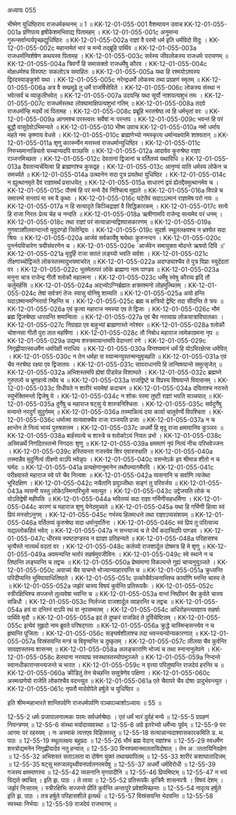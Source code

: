 अध्यायः 055

भीष्मेण युधिष्ठिराय राजधर्मकथनम् ॥ 1 ॥
KK-12-01-055-001	वैशम्पायन उवाच 
KK-12-01-055-001a	प्रणिपत्य हृषीकेशमभिवाद्य पितामहम् ।
KK-12-01-055-001c	अनुमान्य गुरून्सर्वान्पर्यपृच्छद्युधिष्ठिरः ॥
KK-12-01-055-002a	राज्ञां वै परमो धर्म इति धर्मविदो विदुः ।
KK-12-01-055-002c	महान्तमेतं भारं च मन्ये तद्ब्रूहि पार्थिव ॥
KK-12-01-055-003a	राजधर्मान्विशेषेण कथयस्व पितामह ।
KK-12-01-055-003c	सर्वस्य जीवलोकस्य राजधर्मः परायणम् ॥
KK-12-01-055-004a	त्रिवर्गो हि समासक्तो राजधर्मेषु कौरव ।
KK-12-01-055-004c	मोक्षधर्मश्च विस्पष्टः सकलोऽत्र समाहितः ॥
KK-12-01-055-005a	यथा हि रश्मयोऽश्वस्य द्विरदस्याङ्कुशो यथा ।
KK-12-01-055-005c	नरेन्द्रधर्मो लोकस्य तथा प्रग्रहणं स्मृतम् ॥
KK-12-01-055-006a	अत्र वै सम्प्रमूढे तु धर्मे राजर्षिसेविते ।
KK-12-01-055-006c	लोकस्य संस्था न भवेत्सर्वं च व्याकुलीभवेत् ॥
KK-12-01-055-007a	उदयन्हि यथा सूर्यो नाशयत्यशुभं तमः ।
KK-12-01-055-007c	राजधर्मस्तथा लोक्यामाक्षिपत्यशुभां गतिम् ॥
KK-12-01-055-008a	तदग्रे राजधर्मान्हि मदर्थे त्वं पितामह ।
KK-12-01-055-008c	प्रब्रूहि भरतश्रेष्ठ त्वं हि धर्मभृतां वरः ॥
KK-12-01-055-009a	आगमश्च परस्त्वत्तः सर्वेषां नः परन्तप ।
KK-12-01-055-009c	भवन्तं हि परं बुद्धौ वासुदेवोऽभिमन्यते ॥
KK-12-01-055-010	भीष्म उवाच 
KK-12-01-055-010a	नमो धर्माय महते नमः कृष्णाय वेधसे ।
KK-12-01-055-010c	ब्राह्मणेभ्यो नमस्कृत्य धर्मान्वक्ष्यामि शाश्वतान् ॥
KK-12-01-055-011a	शृणु कार्त्स्न्येन मत्तस्त्वं राजधर्मान्युधिष्ठिर ।
KK-12-01-055-011c	निरुच्यमानान्नियतो यच्चान्यदपि वाञ्छसि ॥
KK-12-01-055-012a	आदावेव कुरुश्रेष्ठ राज्ञा रञ्जनमिच्छता ।
KK-12-01-055-012c	देवतानां द्विजानां च वर्तितव्यं यथाविधि ॥
KK-12-01-055-013a	दैवतान्यर्चयित्वा हि ब्राह्मणांश्च कुरूद्वह ।
KK-12-01-055-013c	आनृण्यं याति धर्मस्य लोकेन च समर्च्यते ॥
KK-12-01-055-014a	उत्थानेन सदा पुत्र प्रयतेथा युधिष्ठिर ।
KK-12-01-055-014c	न ह्युत्थानमृते दैवं राज्ञामर्थं प्रसाधयेत् ॥
KK-12-01-055-015a	साधारणं द्वयं ह्येतद्दैवमुत्थानमेव च ।
KK-12-01-055-015c	पौरुषं हि परं मन्ये दैवं निश्चित्य मुह्यते ॥
KK-12-01-055-016a	विपन्ने च समारम्भे सन्तापं मा स्म वै कृथाः ।
KK-12-01-055-016c	घटेतैवं सदाऽऽत्मानं राज्ञामेष परो नयः ॥
KK-12-01-055-017a	न हि सत्यादृते किञ्चिद्राज्ञां वै सिद्धिकारकम् ।
KK-12-01-055-017c	सत्ये हि राजा निरतः प्रेत्य चेह च नन्दति ॥
KK-12-01-055-018a	ऋषीणामपि राजेन्द्र सत्यमेव परं धनम् ।
KK-12-01-055-018c	तथा राज्ञां परं सत्यान्नान्यद्विश्वासकारणम् ॥
KK-12-01-055-019a	गुणवाञ्शीलवान्दान्तो मृदुदण्डो जितेन्द्रियः ।
KK-12-01-055-019c	सुदर्शः स्थूललक्ष्यश्च न भ्रश्येत सदा श्रियः ॥
KK-12-01-055-020a	आर्जवं सर्वकार्येषु श्रयेथाः कुरुनन्दन ।
KK-12-01-055-020c	पुनर्नयविचारेण त्रयीसंवरणेन च ।
KK-12-01-055-020e	`आर्जवेन समायुक्ता मोदन्ते ऋषयो दिवि ॥'
KK-12-01-055-021a	मृदुर्हि राजा सततं लङ्घ्यो भवति सर्वशः ।
KK-12-01-055-021c	तीक्ष्णाच्चोद्विजते लोकस्तस्मादुभयमाचरेत् ॥
KK-12-01-055-022a	अदण्ड्याश्चैव ते पुत्र विप्राः स्युर्ददतां वर ।
KK-12-01-055-022c	भूतमेतत्परं लोके ब्राह्मणा नाम पाण्डव ॥
KK-12-01-055-023a	मनुना चात्र राजेन्द्र गीतौ श्लोकौ महात्मना ।
KK-12-01-055-023c	धर्मेषु स्वेषु कौरव्य हृदि तौ कर्तुमर्हसि ॥
KK-12-01-055-024a	अद्भ्योऽग्निर्ब्रह्मतः क्षत्रमश्मनो लोहमुत्थितम् ।
KK-12-01-055-024c	तेषां सर्वत्रगं तेजः स्वासु योनिषु शाम्यति ॥
KK-12-01-055-025a	अयो हन्ति यदाऽश्मानमग्निरापो निहन्ति च ।
KK-12-01-055-025c	ब्रह्म च क्षत्रियो द्वेष्टि तदा सीदन्ति ते त्रयः ॥
KK-12-01-055-026a	एवं कृत्वा महाराज नमस्या एव ते द्विजाः ।
KK-12-01-055-026c	भौमं ब्रह्म द्विजश्रेष्ठा धारयन्ति शमान्विताः ॥
KK-12-01-055-027a	एवं चैव नरव्याघ्र लोकयात्राविघातकाः ।
KK-12-01-055-027c	निग्राह्या एव बाहुभ्यां ब्राह्मणास्ते नरेश्वर ॥
KK-12-01-055-028a	श्लोकौ चोशनसा गीतौ पुरा तात महर्षिणा ।
KK-12-01-055-028c	तौ निबोध महाराज त्वमेकाग्रमना नृप ॥
KK-12-01-055-029a	उद्यम्य शस्त्रमायान्तमपि वेदान्तगं रणे ।
KK-12-01-055-029c	निगृह्णीयात्स्वधर्मेण धर्मापेक्षी नराधिपः ॥
KK-12-01-055-030a	विनश्यमानं धर्मं हि योऽभिरक्षेत्स धर्मवित् ।
KK-12-01-055-030c	न तेन धर्महा स स्यान्मन्युस्तन्मन्युमृच्छति ॥
KK-12-01-055-031a	एवं चैव नरश्रेष्ठ रक्ष्या एव द्विजातयः ।
KK-12-01-055-031c	सापराधानपि हि तान्विषयान्ते समुत्सृजेत् ॥
KK-12-01-055-032a	अभिशस्तमपि ह्येषां पीडयेन्न विशाम्पते ।
KK-12-01-055-032c	ब्रह्मघ्ने गुरुतल्पे च भ्रूणहत्ये तथैव च ॥
KK-12-01-055-033a	राजद्विष्टे च विप्रस्य विषयान्ते विवासनम् ।
KK-12-01-055-033c	विधीयते न शारीरं भयमेषां कदाचन ॥
KK-12-01-055-034a	दयिताश्च नरास्ते स्युर्भक्तिमन्तो द्विजेषु ये ।
KK-12-01-055-034c	न शोकः परमा तुष्टी राज्ञां भवति सञ्चयात् ॥
KK-12-01-055-035a	दुर्गेषु च महाराज षट्सु ये शास्त्रनिश्चिताः ।
KK-12-01-055-035c	सर्वदुर्गेषु मन्यन्ते नरदुर्गं सुदुर्गमम् ॥
KK-12-01-055-036a	तस्मान्नित्यं दया कार्या चातुर्वर्ण्ये विपश्चिता ।
KK-12-01-055-036c	धर्मात्मा सत्यवाक्चैव राजा रञ्जयति प्रजाः ॥
KK-12-01-055-037a	न च क्षान्तेन ते नित्यं भाव्यं पुरुषसत्तम ।
KK-12-01-055-037c	अधर्मो हि मृदू राजा क्षमावानिव कुञ्जरः ॥
KK-12-01-055-038a	बार्हस्पत्ये च शास्त्रे च श्लोकोऽयं नियतः प्रभो ।
KK-12-01-055-038c	अस्मिन्नर्थे निगदितस्तन्मे निगदतः शृणु ॥
KK-12-01-055-039a	क्षममाणं नृपं नित्यं नीचः परिभवेज्जनः ।
KK-12-01-055-039c	हस्तियन्ता गजस्येव शिर एवारुरुक्षति ॥
KK-12-01-055-040a	तस्मान्नैव मृदुर्नित्यं तीक्ष्णो वाऽपि भवेन्नृपः ।
KK-12-01-055-040c	वसन्तेऽर्क इव श्रीमान्न शीतो न च घर्मदः ॥
KK-12-01-055-041a	प्रत्यक्षेणानुमानेन तथौपम्यागमैरपि ।
KK-12-01-055-041c	परीक्ष्यास्ते महाराज स्वे परे चैव नित्यशः ॥
KK-12-01-055-042a	व्यसनानि च सर्वाणि त्यजेथा भूरिदक्षिण ।
KK-12-01-055-042c	नचैतानि प्रयुञ्जीथाः सङ्गं तु परिवर्जय ॥
KK-12-01-055-043a	व्यसनी यस्तु लोकेऽस्मिन्परिभूतो भवत्युत ।
KK-12-01-055-043c	उद्वेजयति लोकं च योऽतिद्वेषी महीपतिः ॥
KK-12-01-055-044a	भवितव्यं सदा राज्ञा गर्भिणीसहधर्मिणा ।
KK-12-01-055-044c	कारणं च महाराज शृणु येनेदमुच्यते ॥
KK-12-01-055-045a	यथा हि गर्भिणी हित्वा स्वं प्रियं मनसोऽनुगम् ।
KK-12-01-055-045c	गर्भस्य हितमाधत्ते तथा राज्ञाऽप्यसंशयम् ॥
KK-12-01-055-046a	वर्तितव्यं कुरुश्रेष्ठ सदा धर्मानुवर्तिना ।
KK-12-01-055-046c	स्वं प्रियं तु परित्यज्य यद्यल्लोकहितं भवेत् ॥
KK-12-01-055-047a	न सन्त्याज्यं च ते धैर्यं कदाचिदपि पाण्डव ।
KK-12-01-055-047c	धीरस्य स्पष्टदण्डस्य न ह्याज्ञा प्रतिहन्यते ॥
KK-12-01-055-048a	परिहासश्च भृत्यैस्ते नात्यर्थं वदतां वर ।
KK-12-01-055-048c	कर्तव्यो राजशार्दूल दोषमत्र हि मे शृणु ॥
KK-12-01-055-049a	अवमन्यन्ति भर्तारं सहर्षमुपजीविनः ।
KK-12-01-055-049c	स्वे स्थाने न च तिष्ठन्ति लङ्घ्यन्ति च तद्वचः ॥
KK-12-01-055-050a	प्रेष्यमाणा विकल्पन्ते गुह्यं चाप्यनुयुञ्जते ।
KK-12-01-055-050c	अयाच्यं चैव याचन्ते भोज्यान्याहारयन्ति च ॥
KK-12-01-055-051a	क्रुध्यन्ति परिदीप्यन्ति भूमिपायाधितिष्ठते ।
KK-12-01-055-051c	उत्कोचैर्वञ्चनाभिश्च कार्याणि घ्नन्ति चास्य ते ॥
KK-12-01-055-052a	जर्झरं चास्य विषयं कुर्वन्ति प्रतिरूपकैः ।
KK-12-01-055-052c	स्त्रीरक्षिभिश्च सज्जन्ते तुल्यवेषा भवन्ति च ॥
KK-12-01-055-053a	वान्तं निष्ठीवनं चैव कुर्वते चास्य सन्निधौ ।
KK-12-01-055-053c	निर्लज्जा राजशार्दूल व्याहरन्ति च तद्वचः ॥
KK-12-01-055-054a	हयं वा दन्तिनं वाऽपि रथं वा नृपसम्मतम् ।
KK-12-01-055-054c	अधिरोहन्त्यवज्ञाय सहर्षाः पार्थिवे मृदौ ॥
KK-12-01-055-055a	इदं ते दुष्करं राजन्निदं ते दुर्विचेष्टितम् ।
KK-12-01-055-055c	इत्येवं सुहृदो नाम ब्रुवते परिषद्गताः ॥
KK-12-01-055-056a	क्रुद्धे चास्मिन्हसन्त्येव न च हृष्यन्ति पूजिताः ।
KK-12-01-055-056c	सङ्घर्षशीलाश्च तदा भवन्त्यन्योन्यकारणात् ॥
KK-12-01-055-057a	विस्रंसयन्ति मन्त्रं च विवृण्वन्ति च दुष्कृतम् ।
KK-12-01-055-057c	लीलया चैव कुर्वन्ति सावज्ञास्तस्य शासनम् ॥
KK-12-01-055-058a	अलङ्काराणि भोज्यं च तथा स्नानानुलेपने ।
KK-12-01-055-058c	हेलयाना नरव्याघ्र स्वस्थास्तस्योपभुञ्जते ॥
KK-12-01-055-059a	निन्दन्ते स्वानधीकारान्सन्त्यजन्ते च भारत ।
KK-12-01-055-059c	न वृत्त्या परितुष्यन्ति राजदेयं हरन्ति च ॥
KK-12-01-055-060a	क्रीडितुं तेन चेच्छन्ति ससूत्रेणेव पक्षिणा ।
KK-12-01-055-060c	अस्मत्प्रणेयो राजेति लोकांश्चैव वदन्त्युत ॥
KK-12-01-055-061a	एते चैवापरे चैव दोषाः प्रादुर्भवन्त्युत ।
KK-12-01-055-061c	नृपतौ मार्दवोपेते हर्षुले च युधिष्ठिर ॥ 

इति श्रीमन्महाभारते शान्तिपर्वणि राजधर्मपर्वणि पञ्चपञ्चाशोऽध्यायः ॥ 55 ॥

12-55-2 धर्मः प्रजापालनात्मकः परमः सर्वधर्मश्रेष्ठः । एतं धर्मं भारं दुर्वहं मन्ये ॥ 12-55-5 प्रग्रहणं नियन्त्रणम् ॥ 12-55-6 संस्था मर्यादाव्यवस्था ॥ 12-55-8 अग्रे इतरेभ्यो धर्मेभ्यः पूर्वम् ॥ 12-55-9 परः आगमः परं रहस्यम् । नः अस्माकं त्वत्तएव विहितमस्तु ॥ 12-55-18 सत्यान्नान्यदाश्वासकारकमिति ड. थ. पाठः ॥ 12-55-19 स्थूललक्ष्यः बहुप्रदः ॥ 12-55-26 भौमं ब्रह्म वेदान् यज्ञांश्च ॥ 12-55-29 स्वधर्मेण शस्त्रोद्यमनेन निगृह्णीयादेव नतु हन्यात् ॥ 12-55-30 विनश्यमानमाततायिदोषात् । तेन अाततायिनिग्रहेण ॥ 12-55-32 अभिशस्तं सताऽसता वा दोषेण युक्तं तथाख्यापितम् ॥ 12-55-33 शारीरं कशाघातादिजम् ॥ 12-55-35 षट्सु मरुजलपृथ्वीवनपर्वतनरमयेषु ॥ 12-55-37 अधर्मो धर्मविरोधी ॥ 12-55-39 गजस्य क्षममाणस्य ॥ 12-55-42 व्यसनानि मृगयादीनि ॥ 12-55-46 प्रियमिष्टम् ॥ 12-55-47 न भयं विद्यते क्वचित् । इति झ. पाठः । ते त्वया ॥ 12-55-52 प्रतिरूपकैः कृत्रिमैः शासनपत्रैः । विषयं देशम् । जर्झरं निःसारम् । स्त्रीरक्षिभिः सज्जन्ते प्रीतिं कुर्वन्ति अन्तःपुरे प्रवेशमिच्छन्तः ॥ 12-55-54 नादृत्य हर्षुले इति झ. पाठः । तत्र हर्षुले परिहासशीले इत्यर्थः ॥ 12-55-57 विस्रंसयन्ति भेदयन्ति ॥ 12-55-58 स्वस्थाः निर्भयाः ॥ 12-55-59 राजदेयं राजभागम् ॥
